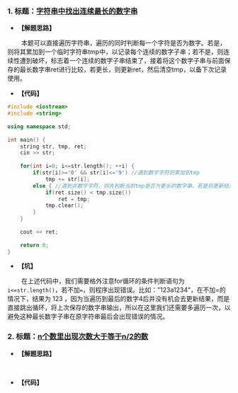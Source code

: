 ### 1. 标题：[字符串中找出连续最长的数字串](https://www.nowcoder.com/practice/bd891093881d4ddf9e56e7cc8416562d?tpId=85&&tqId=29864&rp=1&ru=/activity/oj&qru=/ta/2017test/question-ranking)
- **【解题思路】**<br>

&#160; &#160; &#160; &#160; 本题可以直接遍历字符串，遍历的同时判断每一个字符是否为数字。若是，则将其累加到一个临时字符串tmp中，以记录每个连续的数字子串；若不是，则连续性遭到破坏，标志着一个连续的数字子串结束了，接着将这个数字子串与前面保存的最长数字串ret进行比较，若更长，则更新ret，然后清空tmp，以备下次记录使用。<br>

- **【代码】**<br>
```c++
#include <iostream>
#include <string>
 
using namespace std;
 
int main() {
    string str, tmp, ret;
    cin >> str;
     
    for(int i=0; i<=str.length(); ++i) {
        if(str[i]>='0' && str[i]<='9') //遇到数字字符则累加到tmp
            tmp += str[i];
        else { //遇到非数字字符，则先判断当前tmp是否为更长的数字串，若是则更新结果ret，接着清空tmp，以备下次遇到新数字子串累加使用
            if(ret.size() < tmp.size())
                ret = tmp;
            tmp.clear();
        }
    }
    
    cout << ret;
     
    return 0;
}
```

- **【坑】**<br>

&#160; &#160; &#160; &#160; 在上述代码中，我们需要格外注意for循环的条件判断语句为 `i<=str.length()`，若不加`=`，则程序出现错误。比如："123a1234"，在不加=的情况下，结果为 123 ，因为当遍历到最后的数字4后并没有机会去更新结果，而是直接跳出循环，将上次保存的数字串输出，所以在这里我们还需要多遍历一次，以避免这种最长数字子串在原字符串最后会出现错误的情况。<br>

### 2. 标题：[n个数里出现次数大于等于n/2的数](https://www.nowcoder.com/practice/eac8c671a0c345b38aa0c07aba40097b?tpId=85&&tqId=29866&rp=1&ru=/activity/oj&qru=/ta/2017test/question-ranking)
- **【解题思路】**<br>

&#160; &#160; &#160; &#160; <br>

- **【代码】**<br>
```c++

```
